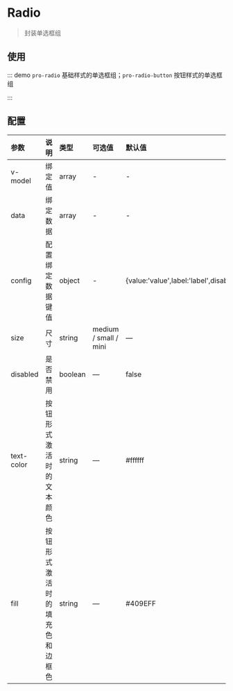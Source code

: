 # Radio

> 封装单选框组

## 使用

::: demo `pro-radio` 基础样式的单选框组；`pro-radio-button` 按钮样式的单选框组

<template>
  <p>1. 基础用法</p>
  <pro-radio
    v-model="radio"
    :data="list"
    :config="config"
  />
  <p>2. 按钮样式</p>
  <pro-radio-button
    v-model="radiobutton"
    :data="list"
    :config="config"
  />
</template>

<script>
import { ref } from 'vue'

export default {
  setup() {
    const radio = ref('')
    const radiobutton = ref('')
    const config = ref({ label: 'tag' })
    const list = ref([
      { value: 'Go', tag: 'go', disabled: true },
      { value: 'JavaScript', tag: 'javascript' },
      { value: 'Python', tag: 'python' },
    ])
    return {
      radio,
      radiobutton,
      config,
      list,
    }
  }
}
</script>

:::

## 配置

| 参数       | 说明                           | 类型    | 可选值                | 默认值                                            |
| :--------- | :----------------------------- | :------ | :-------------------- | :------------------------------------------------ |
| v-model    | 绑定值                         | array   | -                     | -                                                 |
| data       | 绑定数据                       | array   | -                     | -                                                 |
| config     | 配置绑定数据键值               | object  | -                     | {value:'value',label:'label',disabled:'disabled'} |
| size       | 尺寸                           | string  | medium / small / mini | —                                                 |
| disabled   | 是否禁用                       | boolean | —                     | false                                             |
| text-color | 按钮形式激活时的文本颜色       | string  | —                     | #ffffff                                           |
| fill       | 按钮形式激活时的填充色和边框色 | string  | —                     | #409EFF                                           |
